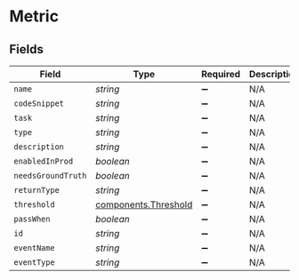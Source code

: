 # Metric


## Fields

| Field                                                        | Type                                                         | Required                                                     | Description                                                  |
| ------------------------------------------------------------ | ------------------------------------------------------------ | ------------------------------------------------------------ | ------------------------------------------------------------ |
| `name`                                                       | *string*                                                     | :heavy_minus_sign:                                           | N/A                                                          |
| `codeSnippet`                                                | *string*                                                     | :heavy_minus_sign:                                           | N/A                                                          |
| `task`                                                       | *string*                                                     | :heavy_minus_sign:                                           | N/A                                                          |
| `type`                                                       | *string*                                                     | :heavy_minus_sign:                                           | N/A                                                          |
| `description`                                                | *string*                                                     | :heavy_minus_sign:                                           | N/A                                                          |
| `enabledInProd`                                              | *boolean*                                                    | :heavy_minus_sign:                                           | N/A                                                          |
| `needsGroundTruth`                                           | *boolean*                                                    | :heavy_minus_sign:                                           | N/A                                                          |
| `returnType`                                                 | *string*                                                     | :heavy_minus_sign:                                           | N/A                                                          |
| `threshold`                                                  | [components.Threshold](../../models/components/threshold.md) | :heavy_minus_sign:                                           | N/A                                                          |
| `passWhen`                                                   | *boolean*                                                    | :heavy_minus_sign:                                           | N/A                                                          |
| `id`                                                         | *string*                                                     | :heavy_minus_sign:                                           | N/A                                                          |
| `eventName`                                                  | *string*                                                     | :heavy_minus_sign:                                           | N/A                                                          |
| `eventType`                                                  | *string*                                                     | :heavy_minus_sign:                                           | N/A                                                          |